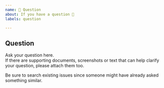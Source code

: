 ```yaml
---
name: 🤗 Question
about: If you have a question 💬
labels: question

---
```


## Question

Ask your question here.  
If there are supporting documents, screenshots or text that can help clarify your question, please attach them too.

Be sure to search existing issues since someone might have already asked something similar.
